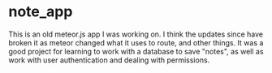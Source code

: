 # note_app
This is an old meteor.js app I was working on. I think the updates since have broken it as meteor changed what it uses to route, and other things. It was a good project for learning to work with a database to save "notes", as well as work with user authentication and dealing with permissions.
